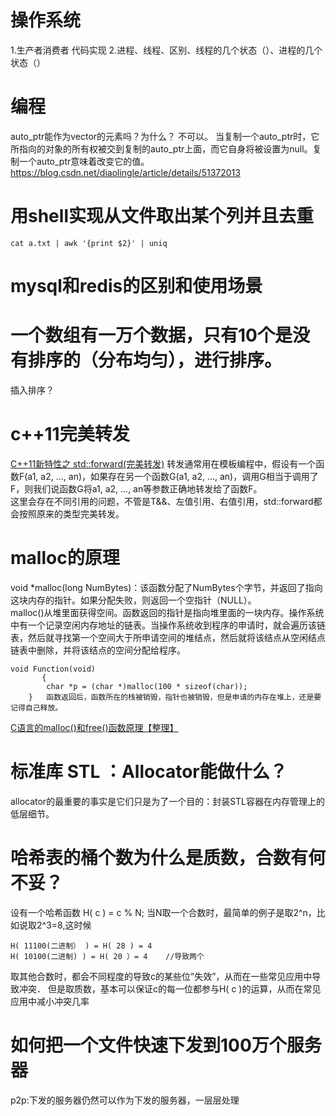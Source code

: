 # 操作系统
1.生产者消费者 代码实现
2.进程、线程、区别、线程的几个状态（）、进程的几个状态（）


# 编程
auto_ptr能作为vector的元素吗？为什么？
不可以。
当复制一个auto_ptr时，它所指向的对象的所有权被交到复制的auto_ptr上面，而它自身将被设置为null。复制一个auto_ptr意味着改变它的值。https://blog.csdn.net/diaolingle/article/details/51372013 


# 用shell实现从文件取出某个列并且去重
`cat a.txt | awk '{print $2}' | uniq`  

# mysql和redis的区别和使用场景

# 一个数组有一万个数据，只有10个是没有排序的（分布均匀），进行排序。
插入排序？

# c++11完美转发
[C++11新特性之 std::forward(完美转发)](https://blog.csdn.net/wangshubo1989/article/details/50485951)
转发通常用在模板编程中，假设有一个函数F(a1, a2, ..., an)，如果存在另一个函数G(a1, a2, ..., an)，调用G相当于调用了F，则我们说函数G将a1, a2, ..., an等参数正确地转发给了函数F。  
这里会存在不同引用的问题，不管是T&&、左值引用、右值引用，std::forward都会按照原来的类型完美转发。  

# malloc的原理
void *malloc(long NumBytes)：该函数分配了NumBytes个字节，并返回了指向这块内存的指针。如果分配失败，则返回一个空指针（NULL）。  
malloc()从堆里面获得空间。函数返回的指针是指向堆里面的一块内存。操作系统中有一个记录空闲内存地址的链表。当操作系统收到程序的申请时，就会遍历该链表，然后就寻找第一个空间大于所申请空间的堆结点，然后就将该结点从空闲结点链表中删除，并将该结点的空间分配给程序。   
```
void Function(void) 
       { 
        char *p = (char *)malloc(100 * sizeof(char)); 
    }   函数返回后，函数所在的栈被销毁，指针也被销毁，但是申请的内存在堆上，还是要记得自己释放。  
```
[C语言的malloc()和free()函数原理【整理】](https://blog.csdn.net/llhyy17/article/details/5375298)  

# 标准库 STL ：Allocator能做什么？
allocator的最重要的事实是它们只是为了一个目的：封装STL容器在内存管理上的低层细节。  

# 哈希表的桶个数为什么是质数，合数有何不妥？
设有一个哈希函数
H( c ) = c % N;
当N取一个合数时，最简单的例子是取2^n，比如说取2^3=8,这时候
```
H( 11100(二进制） ) = H( 28 ) = 4
H( 10100(二进制) ) = H( 20 ）= 4    //导致两个
```
取其他合数时，都会不同程度的导致c的某些位”失效”，从而在一些常见应用中导致冲突．
但是取质数，基本可以保证c的每一位都参与H( c )的运算，从而在常见应用中减小冲突几率  

# 如何把一个文件快速下发到100万个服务器
p2p:下发的服务器仍然可以作为下发的服务器，一层层处理

